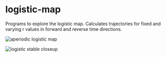 # logistic-map

Programs to explore the logistic map.  Calculates trajectories for fixed and varying r values in forward and reverse time directions.

![aperiodic logistic map](https://blbadger.github.io/logistic_map/logistic_period_zoom2.png)

![logistic stable closeup](https://blbadger.github.io/logistic_map/logistic_closeup.png)
